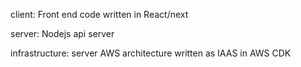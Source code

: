 client: Front end code written in React/next

server: Nodejs api server

infrastructure: server AWS architecture written as IAAS in AWS CDK
